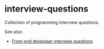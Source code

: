 # interview-questions
Collection of programming interview questions.

See also:
 - [Front-end developer interview questions](https://github.com/h5bp/Front-end-Developer-Interview-Questions)

